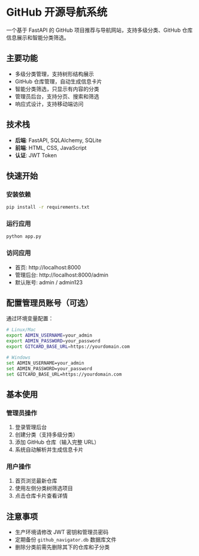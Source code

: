 # GitHub 开源导航系统

一个基于 FastAPI 的 GitHub 项目推荐与导航网站，支持多级分类、GitHub 仓库信息展示和智能分类筛选。

## 主要功能

- 多级分类管理，支持树形结构展示
- GitHub 仓库管理，自动生成信息卡片
- 智能分类筛选，只显示有内容的分类
- 管理员后台，支持分页、搜索和筛选
- 响应式设计，支持移动端访问

## 技术栈

- **后端**: FastAPI, SQLAlchemy, SQLite
- **前端**: HTML, CSS, JavaScript
- **认证**: JWT Token

## 快速开始

### 安装依赖

```bash
pip install -r requirements.txt
```

### 运行应用

```bash
python app.py
```

### 访问应用

- 首页: http://localhost:8000
- 管理后台: http://localhost:8000/admin
- 默认账号: admin / admin123

## 配置管理员账号（可选）

通过环境变量配置：

```bash
# Linux/Mac
export ADMIN_USERNAME=your_admin
export ADMIN_PASSWORD=your_password
export GITCARD_BASE_URL=https://yourdomain.com

# Windows
set ADMIN_USERNAME=your_admin
set ADMIN_PASSWORD=your_password
set GITCARD_BASE_URL=https://yourdomain.com
```

## 基本使用

### 管理员操作

1. 登录管理后台
2. 创建分类（支持多级分类）
3. 添加 GitHub 仓库（输入完整 URL）
4. 系统自动解析并生成信息卡片

### 用户操作

1. 首页浏览最新仓库
2. 使用左侧分类树筛选项目
3. 点击仓库卡片查看详情

## 注意事项

- 生产环境请修改 JWT 密钥和管理员密码
- 定期备份 `github_navigator.db` 数据库文件
- 删除分类前需先删除其下的仓库和子分类
